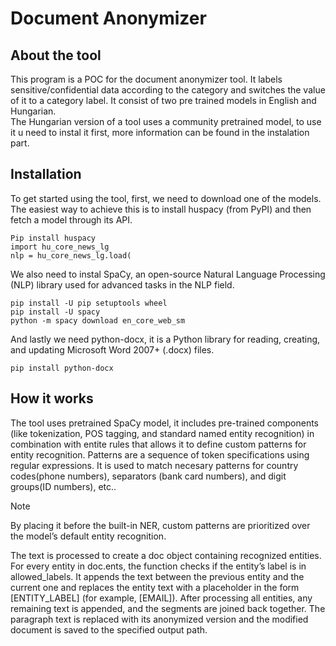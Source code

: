 # Document Anonymizer

## About the tool
This program is a POC for the document anonymizer tool. It labels sensitive/confidential data according to the category and switches the value of it to a category label. It consist of two pre trained models in English and Hungarian.  
The Hungarian version of a tool uses a community pretrained model, to use it u need to instal it first, more information can be found in the instalation part.

## Installation
To get started using the tool, first, we need to download one of the models. The easiest way to achieve this is to install huspacy (from PyPI) and then fetch a model through its API. 
````
Pip install huspacy
import hu_core_news_lg
nlp = hu_core_news_lg.load(
````
We also need to instal SpaCy, an open-source Natural Language Processing (NLP) library used for advanced tasks in the NLP field.
````
pip install -U pip setuptools wheel
pip install -U spacy
python -m spacy download en_core_web_sm
````
And lastly we need python-docx, it is a Python library for reading, creating, and updating Microsoft Word 2007+ (.docx) files.
````
pip install python-docx
````
## How it works
The tool uses pretrained SpaCy model, it includes pre-trained components (like tokenization, POS tagging, and standard named entity recognition) in combination with entite rules that allows it to define custom patterns for entity recognition. Patterns are a sequence of token specifications using regular expressions. It is used to match necesary patterns for country codes(phone numbers), separators (bank card numbers), and digit groups(ID numbers), etc.. 
> [!NOTE]
> By placing it before the built-in NER, custom patterns are prioritized over the model’s default entity recognition.

The text is processed to create a doc object containing recognized entities. For every entity in doc.ents, the function checks if the entity’s label is in allowed_labels. It appends the text between the previous entity and the current one and replaces the entity text with a placeholder in the form [ENTITY_LABEL] (for example, [EMAIL]). After processing all entities, any remaining text is appended, and the segments are joined back together. The paragraph text is replaced with its anonymized version and the modified document is saved to the specified output path.









